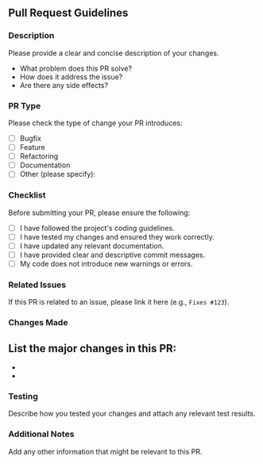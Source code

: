 ## Pull Request Guidelines

### Description
Please provide a clear and concise description of your changes.
- What problem does this PR solve?
- How does it address the issue?
- Are there any side effects?

### PR Type
Please check the type of change your PR introduces:
- [ ] Bugfix
- [ ] Feature
- [ ] Refactoring
- [ ] Documentation
- [ ] Other (please specify): 

### Checklist
Before submitting your PR, please ensure the following:
- [ ] I have followed the project's coding guidelines.
- [ ] I have tested my changes and ensured they work correctly.
- [ ] I have updated any relevant documentation.
- [ ] I have provided clear and descriptive commit messages.
- [ ] My code does not introduce new warnings or errors.

### Related Issues
If this PR is related to an issue, please link it here (e.g., `Fixes #123`).

### Changes Made
List the major changes in this PR:
- 
- 
- 

### Testing
Describe how you tested your changes and attach any relevant test results.

### Additional Notes
Add any other information that might be relevant to this PR.
